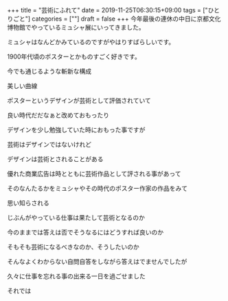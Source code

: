 +++
title = "芸術にふれて"
date = 2019-11-25T06:30:15+09:00
tags = ["ひとりごと"]
categories = [""]
draft = false
+++
今年最後の連休の中日に京都文化博物館でやっているミュシャ展にいってきました。

ミュシャはなんどかみているのですがやはりすばらしいです。

1900年代頃のポスターとかものすごく好きです。

今でも通じるような斬新な構成

美しい曲線

ポスターというデザインが芸術として評価されていて

良い時代だだなぁと改めておもったり

デザインを少し勉強していた時におもった事ですが

芸術はデザインではないけれど

デザインは芸術とされることがある

優れた商業広告は時とともに芸術作品として評される事があって

そのなんたるかをミュシャやその時代のポスター作家の作品をみて

思い知らされる

じぶんがやっている仕事は果たして芸術となるのか

今のままでは答えは否でそうなるにはどうすれば良いのか

そもそも芸術になるべきなのか、そうしたいのか

そんなよくわからない自問自答をしながら答えはでませんでしたが

久々に仕事を忘れる事の出来る一日を過ごせました

それでは
